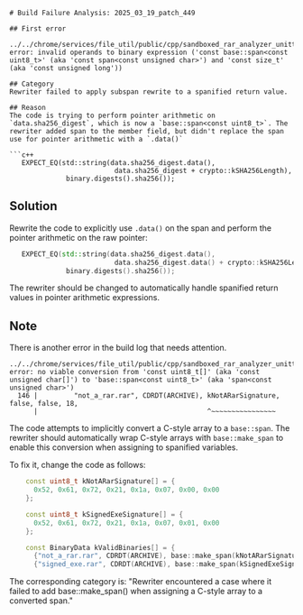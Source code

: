 ```
# Build Failure Analysis: 2025_03_19_patch_449

## First error

../../chrome/services/file_util/public/cpp/sandboxed_rar_analyzer_unittest.cc:99:46: error: invalid operands to binary expression ('const base::span<const uint8_t>' (aka 'const span<const unsigned char>') and 'const size_t' (aka 'const unsigned long'))

## Category
Rewriter failed to apply subspan rewrite to a spanified return value.

## Reason
The code is trying to perform pointer arithmetic on `data.sha256_digest`, which is now a `base::span<const uint8_t>`. The rewriter added span to the member field, but didn't replace the span use for pointer arithmetic with a `.data()`

```c++
   EXPECT_EQ(std::string(data.sha256_digest.data(),
                          data.sha256_digest + crypto::kSHA256Length),
              binary.digests().sha256());
```

## Solution
Rewrite the code to explicitly use `.data()` on the span and perform the pointer arithmetic on the raw pointer:

```c++
   EXPECT_EQ(std::string(data.sha256_digest.data(),
                          data.sha256_digest.data() + crypto::kSHA256Length),
              binary.digests().sha256());
```

The rewriter should be changed to automatically handle spanified return values in pointer arithmetic expressions.

## Note
There is another error in the build log that needs attention.

```
../../chrome/services/file_util/public/cpp/sandboxed_rar_analyzer_unittest.cc:146:42: error: no viable conversion from 'const uint8_t[]' (aka 'const unsigned char[]') to 'base::span<const uint8_t>' (aka 'span<const unsigned char>')
  146 |         "not_a_rar.rar", CDRDT(ARCHIVE), kNotARarSignature, false, false, 18,
      |                                          ^~~~~~~~~~~~~~~~~
```

The code attempts to implicitly convert a C-style array to a `base::span`.  The rewriter should automatically wrap C-style arrays with `base::make_span` to enable this conversion when assigning to spanified variables.

To fix it, change the code as follows:

```c++
    const uint8_t kNotARarSignature[] = {
      0x52, 0x61, 0x72, 0x21, 0x1a, 0x07, 0x00, 0x00
    };

    const uint8_t kSignedExeSignature[] = {
      0x52, 0x61, 0x72, 0x21, 0x1a, 0x07, 0x01, 0x00
    };

    const BinaryData kValidBinaries[] = {
      {"not_a_rar.rar", CDRDT(ARCHIVE), base::make_span(kNotARarSignature), false, false, 18},
      {"signed_exe.rar", CDRDT(ARCHIVE), base::make_span(kSignedExeSignature), true, false, 26872},
```

The corresponding category is: "Rewriter encountered a case where it failed to add base::make_span() when assigning a C-style array to a converted span."